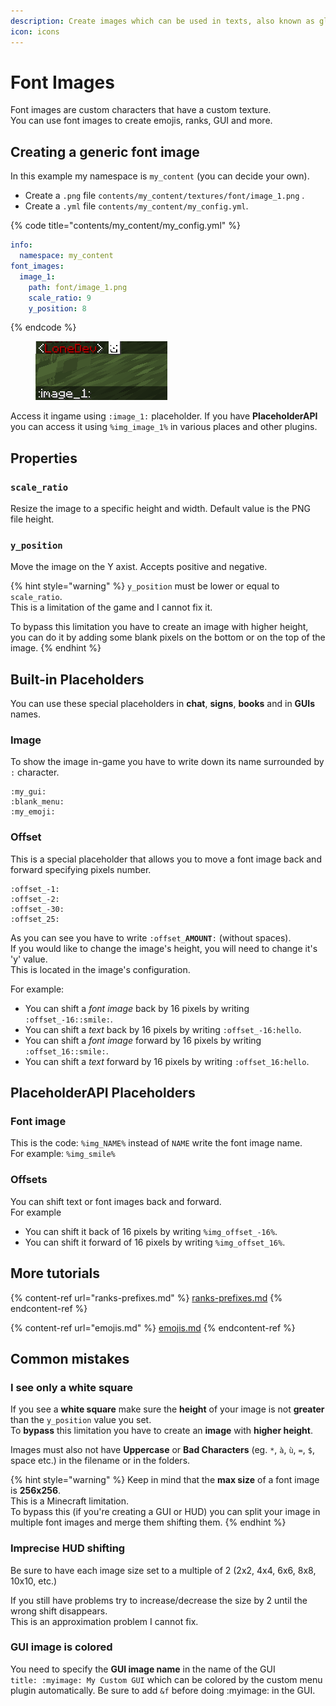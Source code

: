 ```yaml
---
description: Create images which can be used in texts, also known as glyphs and symbols
icon: icons
---
```


# Font Images

Font images are custom characters that have a custom texture.\
You can use font images to create emojis, ranks, GUI and more.

## Creating a generic font image

In this example my namespace is `my_content` (you can decide your own).

* Create a `.png` file `contents/my_content/textures/font/image_1.png` .
* Create a `.yml` file `contents/my_content/my_config.yml`.

{% code title="contents/my_content/my_config.yml" %}
```yaml
info:
  namespace: my_content
font_images:
  image_1:
    path: font/image_1.png
    scale_ratio: 9
    y_position: 8
```
{% endcode %}

<figure><img src="../../.gitbook/assets/image (7) (1).png" alt=""><figcaption></figcaption></figure>

Access it ingame using `:image_1:` placeholder. If you have **PlaceholderAPI** you can access it using `%img_image_1%` in various places and other plugins.

## Properties

### `scale_ratio`

Resize the image to a specific height and width. Default value is the PNG file height.

### `y_position`

Move the image on the Y axist. Accepts positive and negative.

{% hint style="warning" %}
`y_position` must be lower or equal to `scale_ratio`.\
This is a limitation of the game and I cannot fix it.

To bypass this limitation you have to create an image with higher height, you can do it by adding some blank pixels on the bottom or on the top of the image.
{% endhint %}

## Built-in Placeholders

You can use these special placeholders in **chat**, **signs**, **books** and in **GUIs** names.

### Image

To show the image in-game you have to write down its name surrounded by `:` character.

```
:my_gui:
:blank_menu:
:my_emoji:
```

### Offset

This is a special placeholder that allows you to move a font image back and forward specifying pixels number.

```
:offset_-1:
:offset_-2:
:offset_-30:
:offset_25:
```

As you can see you have to write `:offset_`**`AMOUNT`**`:` (without spaces).\
If you would like to change the image's height, you will need to change it's 'y' value.\
This is located in the image's configuration.

For example:

* You can shift a _font image_ back by 16 pixels by writing `:offset_-16::smile:`.
* You can shift a _text_ back by 16 pixels by writing `:offset_-16:hello`.
* You can shift a _font image_ forward by 16 pixels by writing `:offset_16::smile:`.
* You can shift a _text_ forward by 16 pixels by writing `:offset_16:hello`.

## PlaceholderAPI Placeholders

### Font image

This is the code: `%img_NAME%` instead of `NAME` write the font image name.\
For example: `%img_smile%`

### Offsets

You can shift text or font images back and forward.\
For example

* You can shift it back of 16 pixels by writing `%img_offset_-16%`.
* You can shift it forward of 16 pixels by writing `%img_offset_16%`.

## More tutorials

{% content-ref url="ranks-prefixes.md" %}
[ranks-prefixes.md](ranks-prefixes.md)
{% endcontent-ref %}

{% content-ref url="emojis.md" %}
[emojis.md](emojis.md)
{% endcontent-ref %}

## Common mistakes

### I see only a white square

If you see a **white square** make sure the **height** of your image is not **greater** than the `y_position` value you set.\
To **bypass** this limitation you have to create an **image** with **higher height**.

Images must also not have **Uppercase** or **Bad Characters** (eg. `*`, `à`, `ù`, `=`, `$`, space etc.) in the filename or in the folders.

{% hint style="warning" %}
Keep in mind that the **max size** of a font image is **256x256**.\
This is a Minecraft limitation.\
To bypass this (if you're creating a GUI or HUD) you can split your image in multiple font images and merge them shifting them.
{% endhint %}

### Imprecise HUD shifting

Be sure to have each image size set to a multiple of 2 (2x2, 4x4, 6x6, 8x8, 10x10, etc.)

If you still have problems try to increase/decrease the size by 2 until the wrong shift disappears.\
This is an approximation problem I cannot fix.

### GUI image is colored

You need to specify the **GUI image name** in the name of the GUI\
`title: :myimage: My Custom GUI` which can be colored by the custom menu plugin automatically. Be sure to add `&f` before doing :myimage: in the GUI.
